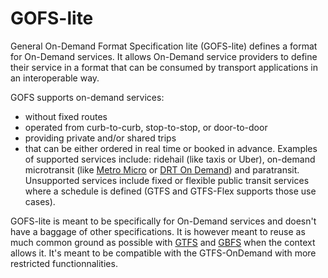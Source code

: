 # GOFS-lite

General On-Demand Format Specification lite (GOFS-lite) defines a format for On-Demand services. It allows On-Demand service providers to define their service in a format that can be consumed by transport applications in an interoperable way. 

GOFS supports on-demand services:
- without fixed routes
- operated from curb-to-curb, stop-to-stop, or door-to-door
- providing private and/or shared trips
- that can be either ordered in real time or booked in advance.
Examples of supported services include: ridehail (like taxis or Uber), on-demand microtransit (like [Metro Micro](https://micro.metro.net) or [DRT On Demand](https://www.durhamregiontransit.com/en/travelling-with-us/planning-your-travel.aspx#On%20Demand)) and paratransit. Unsupported services include fixed or flexible public transit services where a schedule is defined (GTFS and GTFS-Flex supports those use cases). 

GOFS-lite is meant to be specifically for On-Demand services and doesn't have a baggage of other specifications. It is however meant to reuse as much common ground as possible with [GTFS](https://github.com/google/transit/) and [GBFS](https://github.com/NABSA/gbfs) when the context allows it. It's meant to be compatible with the GTFS-OnDemand with more restricted functionnalities. 

